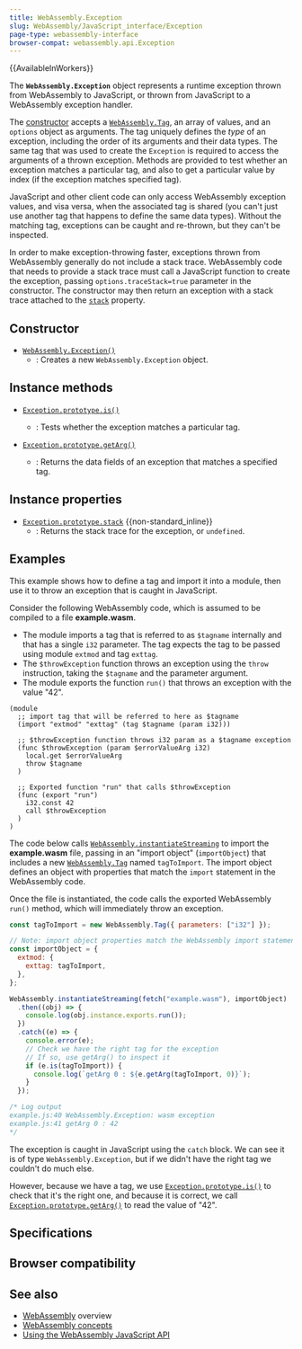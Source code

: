 ```yaml
---
title: WebAssembly.Exception
slug: WebAssembly/JavaScript_interface/Exception
page-type: webassembly-interface
browser-compat: webassembly.api.Exception
---
```


 {{AvailableInWorkers}}

The **`WebAssembly.Exception`** object represents a runtime exception thrown from WebAssembly to JavaScript, or thrown from JavaScript to a WebAssembly exception handler.

The [constructor](/WebAssembly/JavaScript_interface/Exception/Exception) accepts a [`WebAssembly.Tag`](/WebAssembly/JavaScript_interface/Tag), an array of values, and an `options` object as arguments.
The tag uniquely defines the _type_ of an exception, including the order of its arguments and their data types.
The same tag that was used to create the `Exception` is required to access the arguments of a thrown exception.
Methods are provided to test whether an exception matches a particular tag, and also to get a particular value by index (if the exception matches specified tag).

JavaScript and other client code can only access WebAssembly exception values, and visa versa, when the associated tag is shared (you can't just use another tag that happens to define the same data types).
Without the matching tag, exceptions can be caught and re-thrown, but they can't be inspected.

In order to make exception-throwing faster, exceptions thrown from WebAssembly generally do not include a stack trace.
WebAssembly code that needs to provide a stack trace must call a JavaScript function to create the exception, passing `options.traceStack=true` parameter in the constructor.
The constructor may then return an exception with a stack trace attached to the [`stack`](/WebAssembly/JavaScript_interface/Exception/stack) property.

## Constructor

- [`WebAssembly.Exception()`](/WebAssembly/JavaScript_interface/Exception/Exception)
  - : Creates a new `WebAssembly.Exception` object.

## Instance methods

- [`Exception.prototype.is()`](/WebAssembly/JavaScript_interface/Exception/is)

  - : Tests whether the exception matches a particular tag.

- [`Exception.prototype.getArg()`](/WebAssembly/JavaScript_interface/Exception/getArg)
  - : Returns the data fields of an exception that matches a specified tag.

## Instance properties

- [`Exception.prototype.stack`](/WebAssembly/JavaScript_interface/Exception/stack) {{non-standard_inline}}
  - : Returns the stack trace for the exception, or `undefined`.

## Examples

This example shows how to define a tag and import it into a module, then use it to throw an exception that is caught in JavaScript.

Consider the following WebAssembly code, which is assumed to be compiled to a file **example.wasm**.

- The module imports a tag that is referred to as `$tagname` internally and that has a single `i32` parameter.
  The tag expects the tag to be passed using module `extmod` and tag `exttag`.
- The `$throwException` function throws an exception using the `throw` instruction, taking the `$tagname` and the parameter argument.
- The module exports the function `run()` that throws an exception with the value "42".

```wasm
(module
  ;; import tag that will be referred to here as $tagname
  (import "extmod" "exttag" (tag $tagname (param i32)))

  ;; $throwException function throws i32 param as a $tagname exception
  (func $throwException (param $errorValueArg i32)
    local.get $errorValueArg
    throw $tagname
  )

  ;; Exported function "run" that calls $throwException
  (func (export "run")
    i32.const 42
    call $throwException
  )
)
```

The code below calls [`WebAssembly.instantiateStreaming`](/WebAssembly/JavaScript_interface/instantiateStreaming_static) to import the **example.wasm** file, passing in an "import object" (`importObject`) that includes a new [`WebAssembly.Tag`](/WebAssembly/JavaScript_interface/Tag) named `tagToImport`.
The import object defines an object with properties that match the `import` statement in the WebAssembly code.

Once the file is instantiated, the code calls the exported WebAssembly `run()` method, which will immediately throw an exception.

```js
const tagToImport = new WebAssembly.Tag({ parameters: ["i32"] });

// Note: import object properties match the WebAssembly import statement!
const importObject = {
  extmod: {
    exttag: tagToImport,
  },
};

WebAssembly.instantiateStreaming(fetch("example.wasm"), importObject)
  .then((obj) => {
    console.log(obj.instance.exports.run());
  })
  .catch((e) => {
    console.error(e);
    // Check we have the right tag for the exception
    // If so, use getArg() to inspect it
    if (e.is(tagToImport)) {
      console.log(`getArg 0 : ${e.getArg(tagToImport, 0)}`);
    }
  });

/* Log output
example.js:40 WebAssembly.Exception: wasm exception
example.js:41 getArg 0 : 42
*/
```

The exception is caught in JavaScript using the `catch` block.
We can see it is of type `WebAssembly.Exception`, but if we didn't have the right tag we couldn't do much else.

However, because we have a tag, we use [`Exception.prototype.is()`](/WebAssembly/JavaScript_interface/Exception/is) to check that it's the right one, and because it is correct, we call [`Exception.prototype.getArg()`](/WebAssembly/JavaScript_interface/Exception/getArg) to read the value of "42".

## Specifications



## Browser compatibility



## See also

- [WebAssembly](/WebAssembly) overview
- [WebAssembly concepts](/WebAssembly/Concepts)
- [Using the WebAssembly JavaScript API](/WebAssembly/Using_the_JavaScript_API)
